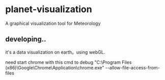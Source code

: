 # planet-visualization
A graphical visualization tool for Meteorology

## developing..

it's a data visualization on earth。using webGL.

need start chrome with this cmd to debug
"C:\Program Files (x86)\Google\Chrome\Application\chrome.exe" --allow-file-access-from-files